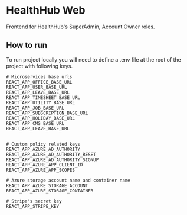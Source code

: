 # HealthHub Web
Frontend for HealthHub's SuperAdmin, Account Owner roles.

## How to run
To run project locally you will need to define a .env file at the root of the project with following keys.

```
# Microservices base urls
REACT_APP_OFFICE_BASE_URL
REACT_APP_USER_BASE_URL
REACT_APP_LEAVE_BASE_URL
REACT_APP_TIMESHEET_BASE_URL
REACT_APP_UTILITY_BASE_URL
REACT_APP_JOB_BASE_URL
REACT_APP_SUBSCRIPTION_BASE_URL
REACT_APP_HOLIDAY_BASE_URL
REACT_APP_CMS_BASE_URL
REACT_APP_LEAVE_BASE_URL


# Custom policy related keys
REACT_APP_AZURE_AD_AUTHORITY
REACT_APP_AZURE_AD_AUTHORITY_RESET
REACT_APP_AZURE_AD_AUTHORITY_SIGNUP
REACT_APP_AZURE_APP_CLIENT_ID
REACT_APP_AZURE_APP_SCOPES

# Azure storage account name and container name
REACT_APP_AZURE_STORAGE_ACCOUNT
REACT_APP_AZURE_STORAGE_CONTAINER

# Stripe's secret key
REACT_APP_STRIPE_KEY
```